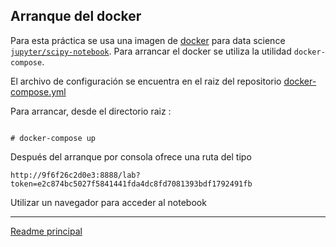 ## Arranque del docker

Para esta práctica se usa una imagen de [docker](docker) para data science [`jupyter/scipy-notebook`](https://hub.docker.com/r/jupyter/scipy-notebook).  Para arrancar el docker se utiliza la utilidad `docker-compose`. 

El archivo de configuración se encuentra en el raiz del repositorio [docker-compose.yml](/docker-compose.yml)


Para arrancar, desde el directorio raiz :

```[shell]

# docker-compose up

```

Después del arranque por consola ofrece una ruta del tipo 

`http://9f6f26c2d0e3:8888/lab?token=e2c874bc5027f5841441fda4dc8fd7081393bdf1792491fb`


Utilizar un navegador para acceder al notebook


---

[Readme principal](../../README.md)
